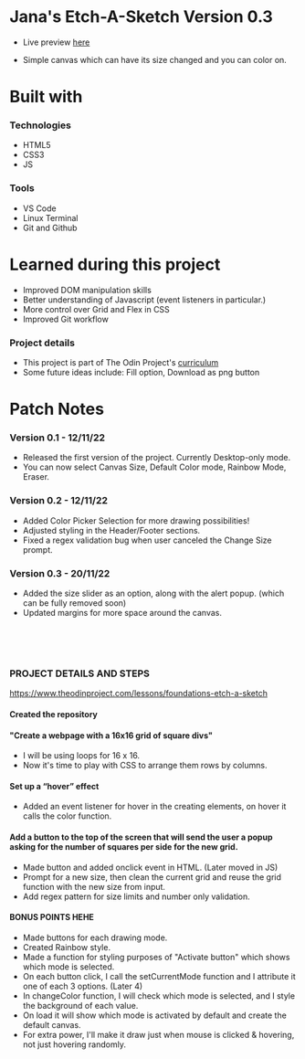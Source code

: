 <h1> Jana's Etch-A-Sketch Version 0.3 </h1>

- Live preview [here](https://janaiscoding.github.io/etch-a-sketch/)

- Simple canvas which can have its size changed and you can color on.</br> 


<h1> Built with </h1>

<h3> Technologies </h3>

- HTML5
- CSS3 
- JS

<h3> Tools </h3>

- VS Code 
- Linux Terminal
- Git and Github

<h1>Learned during this project</h1>

- Improved DOM manipulation skills </br>
- Better understanding of Javascript (event listeners in particular.) </br>
- More control over Grid and Flex in CSS
- Improved Git workflow 

<h3> Project details </h3>

- This project is part of The Odin Project's [curriculum](https://www.theodinproject.com/lessons/foundations-etch-a-sketch) 
- Some future ideas include: Fill option, Download as png button 


<h1>Patch Notes</h1>

<h3> Version 0.1 - 12/11/22</h3>

- Released the first version of the project. Currently Desktop-only mode.
- You can now select Canvas Size, Default Color mode, Rainbow Mode, Eraser. 


<h3>Version 0.2 - 12/11/22</h3>

- Added Color Picker Selection for more drawing possibilities!
- Adjusted styling in the Header/Footer sections.
- Fixed a regex validation bug when user canceled the Change Size prompt. 

<h3>Version 0.3 - 20/11/22</h3>

- Added the size slider as an option, along with the alert popup. (which can be fully removed soon) 
- Updated margins for more space around the canvas.


</br>
</br>
</br>
<h3> PROJECT DETAILS AND STEPS </h3>

https://www.theodinproject.com/lessons/foundations-etch-a-sketch

<h4> Created the repository </h4>

<h4> "Create a webpage with a 16x16 grid of square divs" </h4>

- I will be using loops for 16 x 16. 
- Now it's time to play with CSS to arrange them rows by columns. 

<h4> Set up a “hover” effect </h4>

- Added an event listener for hover in the creating elements, on hover it calls the color function.

<h4> Add a button to the top of the screen that will send the user a popup asking for the number of squares per side for the new grid. </h4>

- Made button and added onclick event in HTML. (Later moved in JS)
- Prompt for a new size, then clean the current grid and reuse the grid function with the new size from input.
- Add regex pattern for size limits and number only validation. 

<h4> BONUS POINTS HEHE </h4>

- Made buttons for each drawing mode.
- Created Rainbow style.
- Made a function for styling purposes of "Activate button" which shows which mode is selected.
- On each button click, I call the setCurrentMode function and I attribute it one of each 3 options. (Later 4)
- In changeColor function, I will check which mode is selected, and I style the background of each value.
- On load it will show which mode is activated by default and create the default canvas.
- For extra power, I'll make it draw just when mouse is clicked & hovering, not just hovering randomly.

 

